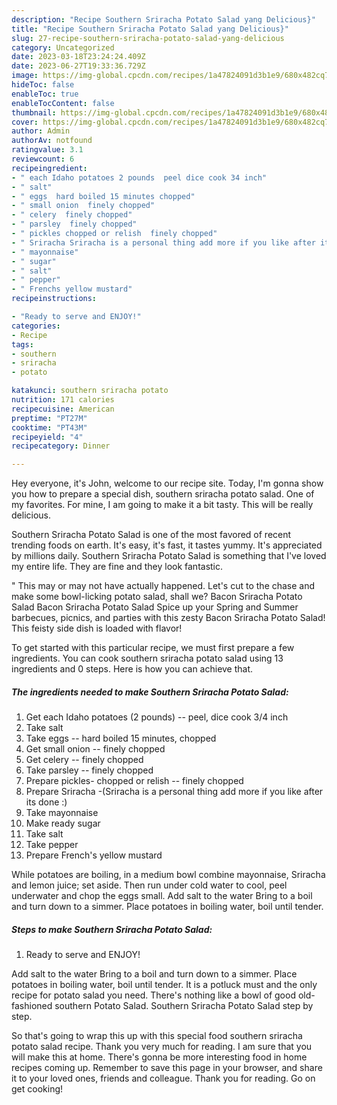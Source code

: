 ```yaml
---
description: "Recipe Southern Sriracha Potato Salad yang Delicious}"
title: "Recipe Southern Sriracha Potato Salad yang Delicious}"
slug: 27-recipe-southern-sriracha-potato-salad-yang-delicious
category: Uncategorized
date: 2023-03-18T23:24:24.409Z
date: 2023-06-27T19:33:36.729Z
image: https://img-global.cpcdn.com/recipes/1a47824091d3b1e9/680x482cq70/southern-sriracha-potato-salad-recipe-main-photo.jpg
hideToc: false
enableToc: true
enableTocContent: false
thumbnail: https://img-global.cpcdn.com/recipes/1a47824091d3b1e9/680x482cq70/southern-sriracha-potato-salad-recipe-main-photo.jpg
cover: https://img-global.cpcdn.com/recipes/1a47824091d3b1e9/680x482cq70/southern-sriracha-potato-salad-recipe-main-photo.jpg
author: Admin
authorAv: notfound
ratingvalue: 3.1
reviewcount: 6
recipeingredient:
- " each Idaho potatoes 2 pounds  peel dice cook 34 inch"
- " salt"
- " eggs  hard boiled 15 minutes chopped"
- " small onion  finely chopped"
- " celery  finely chopped"
- " parsley  finely chopped"
- " pickles chopped or relish  finely chopped"
- " Sriracha Sriracha is a personal thing add more if you like after its done "
- " mayonnaise"
- " sugar"
- " salt"
- " pepper"
- " Frenchs yellow mustard"
recipeinstructions:

- "Ready to serve and ENJOY!"
categories:
- Recipe
tags:
- southern
- sriracha
- potato

katakunci: southern sriracha potato 
nutrition: 171 calories
recipecuisine: American
preptime: "PT27M"
cooktime: "PT43M"
recipeyield: "4"
recipecategory: Dinner

---
```



Hey everyone, it's John, welcome to our recipe site. Today, I'm gonna show you how to prepare a special dish, southern sriracha potato salad. One of my favorites. For mine, I am going to make it a bit tasty. This will be really delicious.

Southern Sriracha Potato Salad is one of the most favored of recent trending foods on earth. It's easy, it's fast, it tastes yummy. It's appreciated by millions daily. Southern Sriracha Potato Salad is something that I've loved my entire life. They are fine and they look fantastic.

&#34; This may or may not have actually happened. Let&#39;s cut to the chase and make some bowl-licking potato salad, shall we? Bacon Sriracha Potato Salad Bacon Sriracha Potato Salad Spice up your Spring and Summer barbecues, picnics, and parties with this zesty Bacon Sriracha Potato Salad! This feisty side dish is loaded with flavor!


To get started with this particular recipe, we must first prepare a few ingredients. You can cook southern sriracha potato salad using 13 ingredients and 0 steps. Here is how you can achieve that.

<!--inarticleads1-->

##### The ingredients needed to make Southern Sriracha Potato Salad:

1. Get  each Idaho potatoes (2 pounds) -- peel, dice cook 3/4 inch
1. Take  salt
1. Take  eggs -- hard boiled 15 minutes, chopped
1. Get  small onion -- finely chopped
1. Get  celery -- finely chopped
1. Take  parsley -- finely chopped
1. Prepare  pickles- chopped or relish -- finely chopped
1. Prepare  Sriracha -(Sriracha is a personal thing add more if you like after its done :)
1. Take  mayonnaise
1. Make ready  sugar
1. Take  salt
1. Take  pepper
1. Prepare  French&#39;s yellow mustard


While potatoes are boiling, in a medium bowl combine mayonnaise, Sriracha and lemon juice; set aside. Then run under cold water to cool, peel underwater and chop the eggs small. Add salt to the water Bring to a boil and turn down to a simmer. Place potatoes in boiling water, boil until tender. 

<!--inarticleads2-->

##### Steps to make Southern Sriracha Potato Salad:


1. Ready to serve and ENJOY!

Add salt to the water Bring to a boil and turn down to a simmer. Place potatoes in boiling water, boil until tender. It is a potluck must and the only recipe for potato salad you need. There&#39;s nothing like a bowl of good old-fashioned southern Potato Salad. Southern Sriracha Potato Salad step by step. 

So that's going to wrap this up with this special food southern sriracha potato salad recipe. Thank you very much for reading. I am sure that you will make this at home. There's gonna be more interesting food in home recipes coming up. Remember to save this page in your browser, and share it to your loved ones, friends and colleague. Thank you for reading. Go on get cooking!
